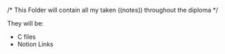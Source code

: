 /*	This Folder will contain all my taken ((notes)) throughout the diploma	*/



They will be: 
- C files 
- Notion Links

